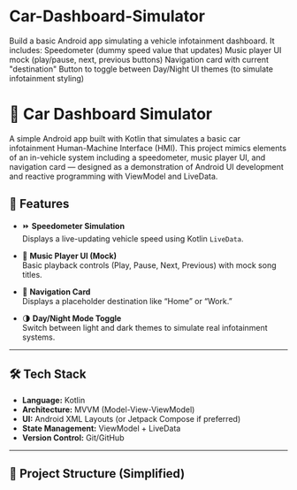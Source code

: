 # Car-Dashboard-Simulator
Build a basic Android app simulating a vehicle infotainment dashboard. It includes:  Speedometer (dummy speed value that updates)  Music player UI mock (play/pause, next, previous buttons)  Navigation card with current "destination"  Button to toggle between Day/Night UI themes (to simulate infotainment styling)
# 🚗 Car Dashboard Simulator

A simple Android app built with Kotlin that simulates a basic car infotainment Human-Machine Interface (HMI). This project mimics elements of an in-vehicle system including a speedometer, music player UI, and navigation card — designed as a demonstration of Android UI development and reactive programming with ViewModel and LiveData.

## 📱 Features

- ⏩ **Speedometer Simulation**  
  Displays a live-updating vehicle speed using Kotlin `LiveData`.

- 🎵 **Music Player UI (Mock)**  
  Basic playback controls (Play, Pause, Next, Previous) with mock song titles.

- 🧭 **Navigation Card**  
  Displays a placeholder destination like “Home” or “Work.”

- 🌗 **Day/Night Mode Toggle**  
  Switch between light and dark themes to simulate real infotainment systems.

---

## 🛠️ Tech Stack

- **Language:** Kotlin  
- **Architecture:** MVVM (Model-View-ViewModel)  
- **UI:** Android XML Layouts (or Jetpack Compose if preferred)  
- **State Management:** ViewModel + LiveData  
- **Version Control:** Git/GitHub  

---

## 📂 Project Structure (Simplified)
